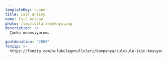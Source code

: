 ```yaml
---
templateKey: runner
title: isil arisoy
name: Işıl Arısoy
photo: /img/isilarisoykaya.png
description: |+
  Çünkü önemsiyorum.

goaldonation: '2000'
fonzip: >-
  https://fonzip.com/sulukulegonulluleri/kampanya/sulukule-icin-kosuyorum--okulu-terki-onluyorum-48
---
```


